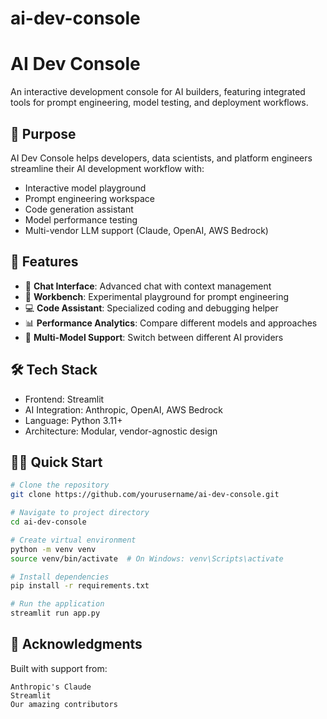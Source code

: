 # ai-dev-console

# AI Dev Console

An interactive development console for AI builders, featuring integrated tools for prompt engineering, model testing, and deployment workflows.

## 🎯 Purpose

AI Dev Console helps developers, data scientists, and platform engineers streamline their AI development workflow with:
- Interactive model playground
- Prompt engineering workspace
- Code generation assistant
- Model performance testing
- Multi-vendor LLM support (Claude, OpenAI, AWS Bedrock)

## 🚀 Features

- 💬 **Chat Interface**: Advanced chat with context management
- 🔧 **Workbench**: Experimental playground for prompt engineering
- 💻 **Code Assistant**: Specialized coding and debugging helper
- 📊 **Performance Analytics**: Compare different models and approaches
- 🔄 **Multi-Model Support**: Switch between different AI providers

## 🛠 Tech Stack

- Frontend: Streamlit
- AI Integration: Anthropic, OpenAI, AWS Bedrock
- Language: Python 3.11+
- Architecture: Modular, vendor-agnostic design

## 🏃‍♂️ Quick Start

```bash
# Clone the repository
git clone https://github.com/yourusername/ai-dev-console.git

# Navigate to project directory
cd ai-dev-console

# Create virtual environment
python -m venv venv
source venv/bin/activate  # On Windows: venv\Scripts\activate

# Install dependencies
pip install -r requirements.txt

# Run the application
streamlit run app.py
```

## 🙏 Acknowledgments

Built with support from:

    Anthropic's Claude
    Streamlit
    Our amazing contributors
